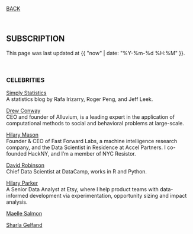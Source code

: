[BACK](../)

<br>

## SUBSCRIPTION

This page was last updated at {{ "now" | date: "%Y-%m-%d %H:%M" }}.

<br>

### CELEBRITIES

[Simply Statistics](https://simplystatistics.org/)  
A statistics blog by Rafa Irizarry, Roger Peng, and Jeff Leek. 

[Drew Conway](http://drewconway.com/)  
CEO and founder of Alluvium, is a leading expert in the application of computational methods to social and behavioral problems at large-scale.

[Hilary Mason](https://hilarymason.com/)  
Founder & CEO of Fast Forward Labs, a machine intelligence research company, and the Data Scientist in Residence at Accel Partners. I co-founded HackNY, and I’m a member of NYC Resistor.

[David Robinson](http://varianceexplained.org/about/)  
Chief Data Scientist at DataCamp, works in R and Python.

[Hilary Parker](https://hilaryparker.com/)  
A Senior Data Analyst at Etsy, where I help product teams with data-informed development via experimentation, opportunity sizing and impact analysis.

[Maelle Salmon](https://masalmon.eu/about/)  

[Sharla Gelfand](https://sharla.party/)  